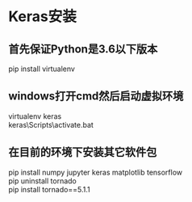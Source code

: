 # Keras安装

## 首先保证Python是3.6以下版本

pip install virtualenv

## windows打开cmd然后启动虚拟环境

virtualenv keras  
keras\Scripts\activate.bat

## 在目前的环境下安装其它软件包

pip install numpy jupyter keras matplotlib tensorflow  
pip uninstall tornado  
pip install tornado==5.1.1
